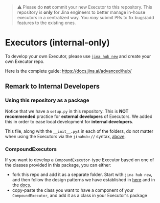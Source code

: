 > ⚠️ Please do **not** commit your new Executor to this repository. This repository is **only** for Jina engineers to better manage in-house executors in a centralized way. You *may* submit PRs to fix bugs/add features to the existing ones.


# Executors (internal-only)

To develop your own Executor, please use [`jina hub new`](https://docs.jina.ai/advanced/hub/create-hub-executor/) and create your own Executor repo.

Here is the complete guide: https://docs.jina.ai/advanced/hub/

## Remark to Internal Developers

### Using this repository as a package

Notice that we have a `setup.py` in this repository. 
This is **NOT recommended** practice for **external developers** of Executors. 
We added this in order to ease local development for **internal developers**.

This file, along with the `__init__.py`s in each of the folders, do not matter when using the Executors via the `jinahub://` syntax, [above](#jinahub).

### CompoundExecutors

If you want to develop a `CompoundExecutor`-type Executor based on one of the classes provided in this package, you can either:

- fork this repo and add it as a separate folder. Start with `jina hub new`, and then follow the design patterns we have established in [here](jinahub/indexers/searcher/compound) and in the [docs](https://docs.jina.ai/fundamentals/executor/).
- copy-paste the class you want to have a component of your `CompoundExecutor`, and add it as a class in your Executor's package

